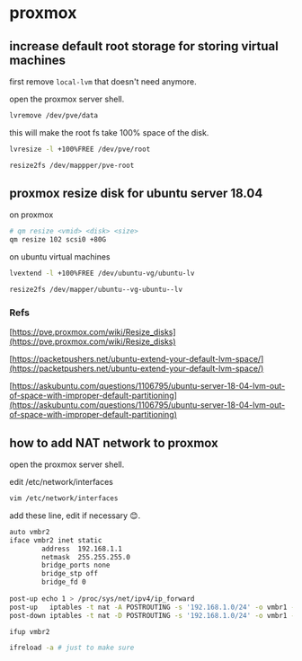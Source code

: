 # proxmox

## increase default root storage for storing virtual machines

first remove `local-lvm` that doesn't need anymore.

open the proxmox server shell.

```bash
lvremove /dev/pve/data
```

this will make the root fs take 100% space of the disk.

```bash
lvresize -l +100%FREE /dev/pve/root
```

```bash
resize2fs /dev/mappper/pve-root
```

## proxmox resize disk for ubuntu server 18.04

on proxmox

```bash
# qm resize <vmid> <disk> <size>
qm resize 102 scsi0 +80G
```

on ubuntu virtual machines

```bash
lvextend -l +100%FREE /dev/ubuntu-vg/ubuntu-lv
```

```bash
resize2fs /dev/mapper/ubuntu--vg-ubuntu--lv
```

### Refs

[https://pve.proxmox.com/wiki/Resize_disks](https://pve.proxmox.com/wiki/Resize_disks)

[https://packetpushers.net/ubuntu-extend-your-default-lvm-space/](https://packetpushers.net/ubuntu-extend-your-default-lvm-space/)

[https://askubuntu.com/questions/1106795/ubuntu-server-18-04-lvm-out-of-space-with-improper-default-partitioning](https://askubuntu.com/questions/1106795/ubuntu-server-18-04-lvm-out-of-space-with-improper-default-partitioning)

## how to add NAT network to proxmox

open the proxmox server shell.

edit /etc/network/interfaces

```bash
vim /etc/network/interfaces
```

add these line, edit if necessary 😊.

```bash
auto vmbr2
iface vmbr2 inet static
        address  192.168.1.1
        netmask  255.255.255.0
        bridge_ports none
        bridge_stp off
        bridge_fd 0
 
post-up echo 1 > /proc/sys/net/ipv4/ip_forward
post-up   iptables -t nat -A POSTROUTING -s '192.168.1.0/24' -o vmbr1 -j MASQUERADE
post-down iptables -t nat -D POSTROUTING -s '192.168.1.0/24' -o vmbr1 -j MASQUERADE
```

```bash
ifup vmbr2
```

```bash
ifreload -a # just to make sure
```
